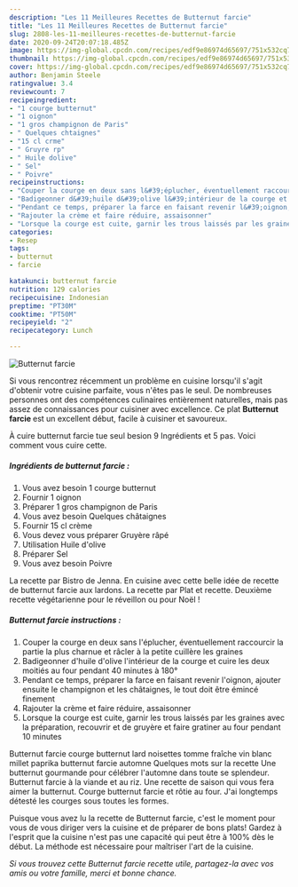 ```yaml
---
description: "Les 11 Meilleures Recettes de Butternut farcie"
title: "Les 11 Meilleures Recettes de Butternut farcie"
slug: 2808-les-11-meilleures-recettes-de-butternut-farcie
date: 2020-09-24T20:07:18.485Z
image: https://img-global.cpcdn.com/recipes/edf9e86974d65697/751x532cq70/butternut-farcie-photo-principale-de-la-recette.jpg
thumbnail: https://img-global.cpcdn.com/recipes/edf9e86974d65697/751x532cq70/butternut-farcie-photo-principale-de-la-recette.jpg
cover: https://img-global.cpcdn.com/recipes/edf9e86974d65697/751x532cq70/butternut-farcie-photo-principale-de-la-recette.jpg
author: Benjamin Steele
ratingvalue: 3.4
reviewcount: 7
recipeingredient:
- "1 courge butternut"
- "1 oignon"
- "1 gros champignon de Paris"
- " Quelques chtaignes"
- "15 cl crme"
- " Gruyre rp"
- " Huile dolive"
- " Sel"
- " Poivre"
recipeinstructions:
- "Couper la courge en deux sans l&#39;éplucher, éventuellement raccourcir la partie la plus charnue et râcler à la petite cuillère les graines"
- "Badigeonner d&#39;huile d&#39;olive l&#39;intérieur de la courge et cuire les deux moitiés au four pendant 40 minutes à 180°"
- "Pendant ce temps, préparer la farce en faisant revenir l&#39;oignon, ajouter ensuite le champignon et les châtaignes, le tout doit être émincé finement"
- "Rajouter la crème et faire réduire, assaisonner"
- "Lorsque la courge est cuite, garnir les trous laissés par les graines avec la préparation, recouvrir et de gruyère et faire gratiner au four pendant 10 minutes"
categories:
- Resep
tags:
- butternut
- farcie

katakunci: butternut farcie 
nutrition: 129 calories
recipecuisine: Indonesian
preptime: "PT30M"
cooktime: "PT50M"
recipeyield: "2"
recipecategory: Lunch

---
```



![Butternut farcie](https://img-global.cpcdn.com/recipes/edf9e86974d65697/751x532cq70/butternut-farcie-photo-principale-de-la-recette.jpg)

Si vous rencontrez récemment un problème en cuisine lorsqu'il s'agit d'obtenir votre cuisine parfaite, vous n'êtes pas le seul. De nombreuses personnes ont des compétences culinaires entièrement naturelles, mais pas assez de connaissances pour cuisiner avec excellence. Ce plat <strong> Butternut farcie </strong> est un excellent début, facile à cuisiner et savoureux.

<!--inarticleads1-->

À cuire butternut farcie tue seul besion 9 Ingrédients et 5 pas. Voici comment vous cuire cette.

##### Ingrédients de butternut farcie :

1. Vous avez besoin 1 courge butternut
1. Fournir 1 oignon
1. Préparer 1 gros champignon de Paris
1. Vous avez besoin  Quelques châtaignes
1. Fournir 15 cl crème
1. Vous devez vous préparer  Gruyère râpé
1. Utilisation  Huile d&#39;olive
1. Préparer  Sel
1. Vous avez besoin  Poivre


La recette par Bistro de Jenna. En cuisine avec cette belle idée de recette de butternut farcie aux lardons. La recette par Plat et recette. Deuxième recette végétarienne pour le réveillon ou pour Noël ! 

<!--inarticleads2-->

##### Butternut farcie instructions :

1. Couper la courge en deux sans l&#39;éplucher, éventuellement raccourcir la partie la plus charnue et râcler à la petite cuillère les graines
1. Badigeonner d&#39;huile d&#39;olive l&#39;intérieur de la courge et cuire les deux moitiés au four pendant 40 minutes à 180°
1. Pendant ce temps, préparer la farce en faisant revenir l&#39;oignon, ajouter ensuite le champignon et les châtaignes, le tout doit être émincé finement
1. Rajouter la crème et faire réduire, assaisonner
1. Lorsque la courge est cuite, garnir les trous laissés par les graines avec la préparation, recouvrir et de gruyère et faire gratiner au four pendant 10 minutes


Butternut farcie courge butternut lard noisettes tomme fraîche vin blanc millet paprika butternut farcie automne Quelques mots sur la recette Une butternut gourmande pour célébrer l&#39;automne dans toute se splendeur. Butternut farcie à la viande et au riz. Une recette de saison qui vous fera aimer la butternut. Courge butternut farcie et rôtie au four. J&#39;ai longtemps détesté les courges sous toutes les formes. 

<!--inarticleads1-->

<p>
Puisque vous avez lu la recette de Butternut farcie, c'est le moment pour vous de vous diriger vers la cuisine et de préparer de bons plats! Gardez à l'esprit que la cuisine n'est pas une capacité qui peut être à 100% dès le début. La méthode est nécessaire pour maîtriser l'art de la cuisine.
</p>

<p>
<i>Si vous trouvez cette Butternut farcie recette utile, partagez-la avec vos amis ou votre famille, merci et bonne chance.</i>
</p>
